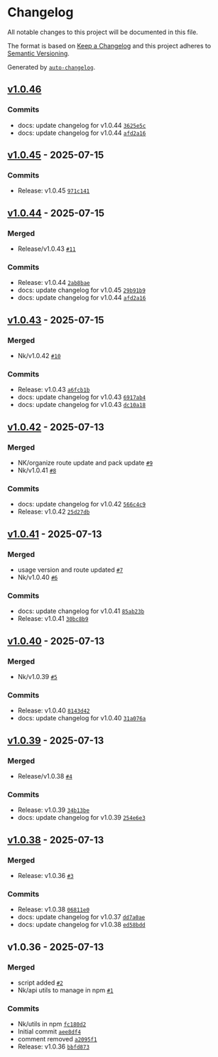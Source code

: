 # Changelog

All notable changes to this project will be documented in this file.

The format is based on [Keep a Changelog](https://keepachangelog.com/en/1.0.0/)
and this project adheres to [Semantic Versioning](https://semver.org/spec/v2.0.0.html).

Generated by [`auto-changelog`](https://github.com/CookPete/auto-changelog).

## [v1.0.46](https://github.com/Nareshkumar-S-lap/api-utils-npm/compare/v1.0.45...v1.0.46)

### Commits

- docs: update changelog for v1.0.44 [`3625e5c`](https://github.com/Nareshkumar-S-lap/api-utils-npm/commit/3625e5c7e08104124ca0de22fe527a1a85b5a15b)
- docs: update changelog for v1.0.44 [`afd2a16`](https://github.com/Nareshkumar-S-lap/api-utils-npm/commit/afd2a1647ed5a1e9d40dce53f25b3dd765150e5c)

## [v1.0.45](https://github.com/Nareshkumar-S-lap/api-utils-npm/compare/v1.0.44...v1.0.45) - 2025-07-15

### Commits

- Release: v1.0.45 [`971c141`](https://github.com/Nareshkumar-S-lap/api-utils-npm/commit/971c14183abb58ea9ea55fb7639824bf68bfe14d)

## [v1.0.44](https://github.com/Nareshkumar-S-lap/api-utils-npm/compare/v1.0.43...v1.0.44) - 2025-07-15

### Merged

- Release/v1.0.43 [`#11`](https://github.com/Nareshkumar-S-lap/api-utils-npm/pull/11)

### Commits

- Release: v1.0.44 [`2ab8bae`](https://github.com/Nareshkumar-S-lap/api-utils-npm/commit/2ab8baeb19a09fa2ecf32f60e278ae8124b6a66a)
- docs: update changelog for v1.0.45 [`29b91b9`](https://github.com/Nareshkumar-S-lap/api-utils-npm/commit/29b91b9ec37bf3a12d8420106da206afc5f59f2c)
- docs: update changelog for v1.0.44 [`afd2a16`](https://github.com/Nareshkumar-S-lap/api-utils-npm/commit/afd2a1647ed5a1e9d40dce53f25b3dd765150e5c)

## [v1.0.43](https://github.com/Nareshkumar-S-lap/api-utils-npm/compare/v1.0.42...v1.0.43) - 2025-07-15

### Merged

- Nk/v1.0.42 [`#10`](https://github.com/Nareshkumar-S-lap/api-utils-npm/pull/10)

### Commits

- Release: v1.0.43 [`a6fcb1b`](https://github.com/Nareshkumar-S-lap/api-utils-npm/commit/a6fcb1be8b681e5ac9da003de567bef6e1cf491e)
- docs: update changelog for v1.0.43 [`6917ab4`](https://github.com/Nareshkumar-S-lap/api-utils-npm/commit/6917ab48a04dfb558f9639c2f91fd141f2d87ffe)
- docs: update changelog for v1.0.43 [`dc10a18`](https://github.com/Nareshkumar-S-lap/api-utils-npm/commit/dc10a189c71af5a7353977a3f98e742889720e24)

## [v1.0.42](https://github.com/Nareshkumar-S-lap/api-utils-npm/compare/v1.0.41...v1.0.42) - 2025-07-13

### Merged

- NK/organize route update and pack update [`#9`](https://github.com/Nareshkumar-S-lap/api-utils-npm/pull/9)
- Nk/v1.0.41 [`#8`](https://github.com/Nareshkumar-S-lap/api-utils-npm/pull/8)

### Commits

- docs: update changelog for v1.0.42 [`566c4c9`](https://github.com/Nareshkumar-S-lap/api-utils-npm/commit/566c4c9c9f4cb1795d2ef795120b22ba4c3097d3)
- Release: v1.0.42 [`25d27db`](https://github.com/Nareshkumar-S-lap/api-utils-npm/commit/25d27db9399bc6fa74464603218948993580f7b2)

## [v1.0.41](https://github.com/Nareshkumar-S-lap/api-utils-npm/compare/v1.0.40...v1.0.41) - 2025-07-13

### Merged

- usage version and route updated [`#7`](https://github.com/Nareshkumar-S-lap/api-utils-npm/pull/7)
- Nk/v1.0.40 [`#6`](https://github.com/Nareshkumar-S-lap/api-utils-npm/pull/6)

### Commits

- docs: update changelog for v1.0.41 [`85ab23b`](https://github.com/Nareshkumar-S-lap/api-utils-npm/commit/85ab23b2bf7e5755fd904c4d58490ccbb969c609)
- Release: v1.0.41 [`30bc8b9`](https://github.com/Nareshkumar-S-lap/api-utils-npm/commit/30bc8b9c205387a2fae1d9d8637f5a7b14a15d8e)

## [v1.0.40](https://github.com/Nareshkumar-S-lap/api-utils-npm/compare/v1.0.39...v1.0.40) - 2025-07-13

### Merged

- Nk/v1.0.39 [`#5`](https://github.com/Nareshkumar-S-lap/api-utils-npm/pull/5)

### Commits

- Release: v1.0.40 [`8143d42`](https://github.com/Nareshkumar-S-lap/api-utils-npm/commit/8143d429d60686491ad7b01c1f9e8ff0e7a9d15c)
- docs: update changelog for v1.0.40 [`31a076a`](https://github.com/Nareshkumar-S-lap/api-utils-npm/commit/31a076ae398a5d27a95e084c60d465c69eb512e7)

## [v1.0.39](https://github.com/Nareshkumar-S-lap/api-utils-npm/compare/v1.0.38...v1.0.39) - 2025-07-13

### Merged

- Release/v1.0.38 [`#4`](https://github.com/Nareshkumar-S-lap/api-utils-npm/pull/4)

### Commits

- Release: v1.0.39 [`34b13be`](https://github.com/Nareshkumar-S-lap/api-utils-npm/commit/34b13be5f481fb3a8de3f37c87c2bd927ec7d686)
- docs: update changelog for v1.0.39 [`254e6e3`](https://github.com/Nareshkumar-S-lap/api-utils-npm/commit/254e6e39077383813b704f08f64572f7c247b990)

## [v1.0.38](https://github.com/Nareshkumar-S-lap/api-utils-npm/compare/v1.0.36...v1.0.38) - 2025-07-13

### Merged

- Release: v1.0.36 [`#3`](https://github.com/Nareshkumar-S-lap/api-utils-npm/pull/3)

### Commits

- Release: v1.0.38 [`06811e0`](https://github.com/Nareshkumar-S-lap/api-utils-npm/commit/06811e0e680b12927d808b598b8bad28b68c90ef)
- docs: update changelog for v1.0.37 [`dd7a0ae`](https://github.com/Nareshkumar-S-lap/api-utils-npm/commit/dd7a0ae3b6064feebe5693a887dceb8e4a54bacb)
- docs: update changelog for v1.0.38 [`ed58bdd`](https://github.com/Nareshkumar-S-lap/api-utils-npm/commit/ed58bdd1f0c48fa9bdc307f482da47c06ba0257c)

## v1.0.36 - 2025-07-13

### Merged

- script added [`#2`](https://github.com/Nareshkumar-S-lap/api-utils-npm/pull/2)
- Nk/api utils to manage in npm [`#1`](https://github.com/Nareshkumar-S-lap/api-utils-npm/pull/1)

### Commits

- Nk/utils in npm [`fc180d2`](https://github.com/Nareshkumar-S-lap/api-utils-npm/commit/fc180d2760a2e348be327dab5b7366acd12e45dd)
- Initial commit [`aee8df4`](https://github.com/Nareshkumar-S-lap/api-utils-npm/commit/aee8df434357c396765d9e2cf1610368dc86ac50)
- comment removed [`a2095f1`](https://github.com/Nareshkumar-S-lap/api-utils-npm/commit/a2095f17f8f9059dc999fec94044493936eec04a)
- Release: v1.0.36 [`bbfd873`](https://github.com/Nareshkumar-S-lap/api-utils-npm/commit/bbfd8737221a8c414d1206354e604add4953e0c9)
